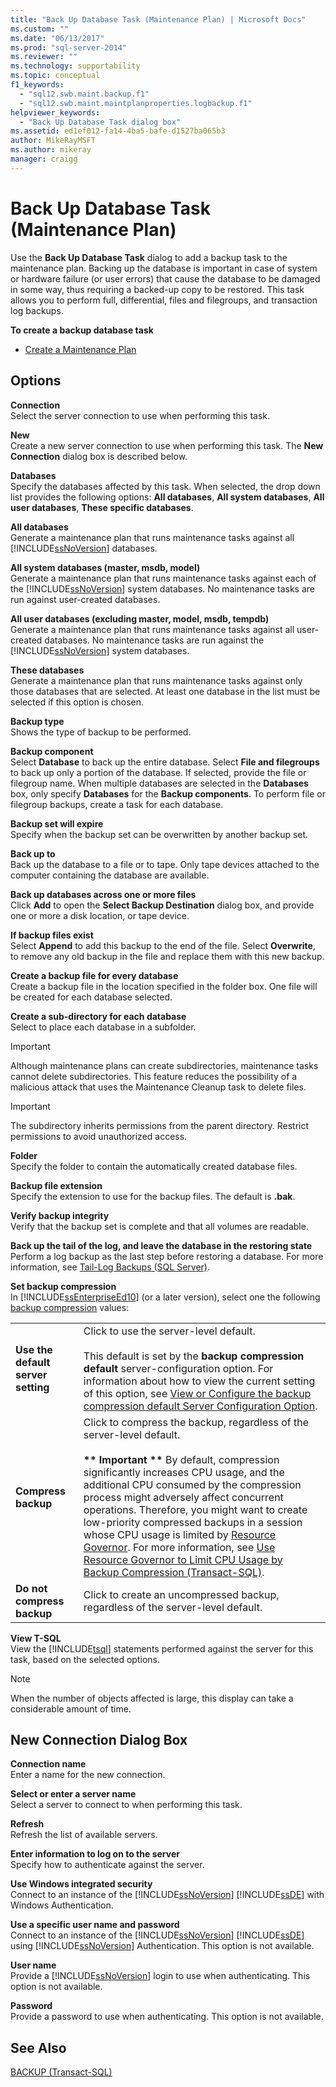 ```yaml
---
title: "Back Up Database Task (Maintenance Plan) | Microsoft Docs"
ms.custom: ""
ms.date: "06/13/2017"
ms.prod: "sql-server-2014"
ms.reviewer: ""
ms.technology: supportability
ms.topic: conceptual
f1_keywords: 
  - "sql12.swb.maint.backup.f1"
  - "sql12.swb.maint.maintplanproperties.logbackup.f1"
helpviewer_keywords: 
  - "Back Up Database Task dialog box"
ms.assetid: ed1ef012-fa14-4ba5-bafe-d1527ba065b3
author: MikeRayMSFT
ms.author: mikeray
manager: craigg
---
```

# Back Up Database Task (Maintenance Plan)
  Use the **Back Up Database Task** dialog to add a backup task to the maintenance plan. Backing up the database is important in case of system or hardware failure (or user errors) that cause the database to be damaged in some way, thus requiring a backed-up copy to be restored. This task allows you to perform full, differential, files and filegroups, and transaction log backups.  
  
 **To create a backup database task**  
  
-   [Create a Maintenance Plan](create-a-maintenance-plan.md)  
  
## Options  
 **Connection**  
 Select the server connection to use when performing this task.  
  
 **New**  
 Create a new server connection to use when performing this task. The **New Connection** dialog box is described below.  
  
 **Databases**  
 Specify the databases affected by this task. When selected, the drop down list provides the following options: **All databases**, **All system databases**, **All user databases**, **These specific databases**.  
  
 **All databases**  
 Generate a maintenance plan that runs maintenance tasks against all [!INCLUDE[ssNoVersion](../../includes/ssnoversion-md.md)] databases.  
  
 **All system databases (master, msdb, model)**  
 Generate a maintenance plan that runs maintenance tasks against each of the [!INCLUDE[ssNoVersion](../../includes/ssnoversion-md.md)] system databases. No maintenance tasks are run against user-created databases.  
  
 **All user databases (excluding master, model, msdb, tempdb)**  
 Generate a maintenance plan that runs maintenance tasks against all user-created databases. No maintenance tasks are run against the [!INCLUDE[ssNoVersion](../../includes/ssnoversion-md.md)] system databases.  
  
 **These databases**  
 Generate a maintenance plan that runs maintenance tasks against only those databases that are selected. At least one database in the list must be selected if this option is chosen.  
  
 **Backup type**  
 Shows the type of backup to be performed.  
  
 **Backup component**  
 Select **Database** to back up the entire database. Select **File and filegroups** to back up only a portion of the database. If selected, provide the file or filegroup name. When multiple databases are selected in the **Databases** box, only specify **Databases** for the **Backup components**. To perform file or filegroup backups, create a task for each database.  
  
 **Backup set will expire**  
 Specify when the backup set can be overwritten by another backup set.  
  
 **Back up to**  
 Back up the database to a file or to tape. Only tape devices attached to the computer containing the database are available.  
  
 **Back up databases across one or more files**  
 Click **Add** to open the **Select Backup Destination** dialog box, and provide one or more a disk location, or tape device.  
  
 **If backup files exist**  
 Select **Append** to add this backup to the end of the file. Select **Overwrite**, to remove any old backup in the file and replace them with this new backup.  
  
 **Create a backup file for every database**  
 Create a backup file in the location specified in the folder box. One file will be created for each database selected.  
  
 **Create a sub-directory for each database**  
 Select to place each database in a subfolder.  
  
> [!IMPORTANT]  
>  Although maintenance plans can create subdirectories, maintenance tasks cannot delete subdirectories. This feature reduces the possibility of a malicious attack that uses the Maintenance Cleanup task to delete files.  
  
> [!IMPORTANT]  
>  The subdirectory inherits permissions from the parent directory. Restrict permissions to avoid unauthorized access.  
  
 **Folder**  
 Specify the folder to contain the automatically created database files.  
  
 **Backup file extension**  
 Specify the extension to use for the backup files. The default is **.bak**.  
  
 **Verify backup integrity**  
 Verify that the backup set is complete and that all volumes are readable.  
  
 **Back up the tail of the log, and leave the database in the restoring state**  
 Perform a log backup as the last step before restoring a database. For more information, see [Tail-Log Backups &#40;SQL Server&#41;](../backup-restore/tail-log-backups-sql-server.md).  
  
 **Set backup compression**  
 In [!INCLUDE[ssEnterpriseEd10](../../includes/ssenterpriseed10-md.md)] (or a later version), select one the following [backup compression](../backup-restore/backup-compression-sql-server.md) values:  
  
|||  
|-|-|  
|**Use the default server setting**|Click to use the server-level default.<br /><br /> This default is set by the **backup compression default** server-configuration option. For information about how to view the current setting of this option,  see [View or Configure the backup compression default Server Configuration Option](../../database-engine/configure-windows/view-or-configure-the-backup-compression-default-server-configuration-option.md).|  
|**Compress backup**|Click to compress the backup, regardless of the server-level default.<br /><br /> **\*\* Important \*\*** By default, compression significantly increases CPU usage, and the additional CPU consumed by the compression process might adversely affect concurrent operations. Therefore, you might want to create low-priority compressed backups in a session whose CPU usage is limited by [Resource Governor](../resource-governor/resource-governor.md). For more information, see [Use Resource Governor to Limit CPU Usage by Backup Compression &#40;Transact-SQL&#41;](../backup-restore/use-resource-governor-to-limit-cpu-usage-by-backup-compression-transact-sql.md).|  
|**Do not compress backup**|Click to create an uncompressed backup, regardless of the server-level default.|  
  
 **View T-SQL**  
 View the [!INCLUDE[tsql](../../includes/tsql-md.md)] statements performed against the server for this task, based on the selected options.  
  
> [!NOTE]  
>  When the number of objects affected is large, this display can take a considerable amount of time.  
  
## New Connection Dialog Box  
 **Connection name**  
 Enter a name for the new connection.  
  
 **Select or enter a server name**  
 Select a server to connect to when performing this task.  
  
 **Refresh**  
 Refresh the list of available servers.  
  
 **Enter information to log on to the server**  
 Specify how to authenticate against the server.  
  
 **Use Windows integrated security**  
 Connect to an instance of the [!INCLUDE[ssNoVersion](../../includes/ssnoversion-md.md)] [!INCLUDE[ssDE](../../includes/ssde-md.md)] with Windows Authentication.  
  
 **Use a specific user name and password**  
 Connect to an instance of the [!INCLUDE[ssNoVersion](../../includes/ssnoversion-md.md)] [!INCLUDE[ssDE](../../includes/ssde-md.md)] using [!INCLUDE[ssNoVersion](../../includes/ssnoversion-md.md)] Authentication. This option is not available.  
  
 **User name**  
 Provide a [!INCLUDE[ssNoVersion](../../includes/ssnoversion-md.md)] login to use when authenticating. This option is not available.  
  
 **Password**  
 Provide a password to use when authenticating. This option is not available.  
  
## See Also  
 [BACKUP &#40;Transact-SQL&#41;](/sql/t-sql/statements/backup-transact-sql)  
  
  
